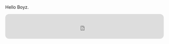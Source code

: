 Hello Boyz.
<iframe style="border-radius:12px" src="https://open.spotify.com/embed/track/1ZMiCix7XSAbfAJlEZWMCp?utm_source=generator&theme=0" width="100%" height="80" frameBorder="0" allowfullscreen="" allow="autoplay; clipboard-write; encrypted-media; fullscreen; picture-in-picture"></iframe>
